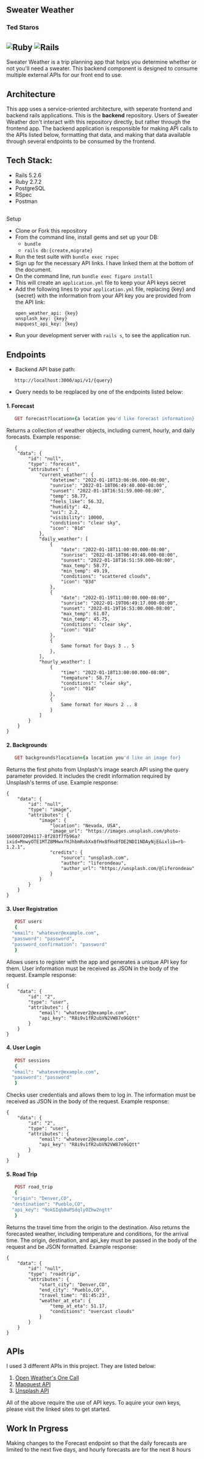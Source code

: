 
Sweater Weather
----------------------------------------
### Ted Staros

![Ruby](https://img.shields.io/badge/Ruby-v2.7.2-red)
![Rails](https://img.shields.io/badge/Rails-v5.2.6-red)
---

Sweater Weather is a trip planning app that helps you determine whether or not you'll need a sweater. This backend component is designed to consume multiple external APIs for our front end to use. 

## Architecture
This app uses a service-oriented architecture, with seperate frontend and backend rails applications. This is the **backend** repository. Users of Sweater Weather don't interact with this repository directly, but rather through the frontend app. The backend application is responsible for making API calls to the APIs listed below, formatting that data, and making that data available through several endpoints to be consumed by the frontend.


## Tech Stack:
- Rails 5.2.6
- Ruby 2.7.2
- PostgreSQL
- RSpec
- Postman

##
Setup
* Clone or Fork this repository
* From the command line, install gems and set up your DB:
    * `bundle`
    * `rails db:{create,migrate}`
* Run the test suite with `bundle exec rspec`
* Sign up for the necessary API links. I have linked them at the bottom of the document.
* On the command line, run `bundle exec figaro install`
* This will create an `application.yml` file to keep your API keys secret
* Add the following lines to your `application.yml` file, replacing {key} and {secret} with the information from your API key you are provided from the API link:
   ```
   open_weather_api: {key}
   unsplash_key: {key}
   mapquest_api_key: {key}
   ```
* Run your development server with `rails s`, to see the application run.
##
Endpoints
----------------------------------------

* Backend API base path:
```
   http://localhost:3000/api/v1/{query}
```
* Query needs to be reqplaced by one of the endpoints listed below:
#### 1. Forecast

```ruby
   GET forecast?location={a location you'd like forecast information}
```   
Returns a collection of weather objects, including current, hourly, and daily forecasts.
Example response:
```
   {
    "data": {
        "id": "null",
        "type": "forecast",
        "attributes": {
            "current_weather": {
                "datetime": "2022-01-18T13:06:06.000-08:00",
                "sunrise": "2022-01-18T06:49:40.000-08:00",
                "sunset": "2022-01-18T16:51:59.000-08:00",
                "temp": 58.77,
                "feels_like": 56.32,
                "humidity": 42,
                "uvi": 2.2,
                "visibility": 10000,
                "conditions": "clear sky",
                "icon": "01d"
            },
            "daily_weather": [
                {
                    "date": "2022-01-18T11:00:00.000-08:00",
                    "sunrise": "2022-01-18T06:49:40.000-08:00",
                    "sunset": "2022-01-18T16:51:59.000-08:00",
                    "max_temp": 58.77,
                    "min_temp": 49.19,
                    "conditions": "scattered clouds",
                    "icon": "03d"
                },
                {
                    "date": "2022-01-19T11:00:00.000-08:00",
                    "sunrise": "2022-01-19T06:49:17.000-08:00",
                    "sunset": "2022-01-19T16:53:00.000-08:00",
                    "max_temp": 61.07,
                    "min_temp": 45.75,
                    "conditions": "clear sky",
                    "icon": "01d"
                },
                {
                    Same format for Days 3 .. 5
                },
            ],
            "hourly_weather": [
                {
                    "time": "2022-01-18T13:00:00.000-08:00",
                    "tempature": 58.77,
                    "conditions": "clear sky",
                    "icon": "01d"
                },
                {
                    Same format for Hours 2 .. 8
                }
            ]
        }
    }
}
```
#### 2. Backgrounds

```ruby
   GET backgrounds?location={a location you'd like an image for}
```   
Returns the first photo from Unplash's image search API using the query parameter provided. It includes the credit information required by Unsplash's terms of use.
Example response:
```
{
    "data": {
        "id": "null",
        "type": "image",
        "attributes": {
            "image": {
                "location": "Nevada, USA",
                "image_url": "https://images.unsplash.com/photo-1600072094117-8f283f7fb96a?ixid=MnwyOTE1MTZ8MHwxfHJhbmRvbXx8fHx8fHx8fDE2NDI1NDAyNjE&ixlib=rb-1.2.1",
                "credits": {
                    "source": "unsplash.com",
                    "author": "liferondeau",
                    "author_url": "https://unsplash.com/@liferondeau"
                }
            }
        }
    }
}
```
#### 3. User Registration

```ruby
   POST users
   {
  "email": "whatever@example.com",
  "password": "password",
  "password_confirmation": "password"
   }

```   
Allows users to register with the app and generates a unique API key for them. User information must be received as JSON in the body of the request.
Example response:
```
{
    "data": {
        "id": "2",
        "type": "user",
        "attributes": {
            "email": "whatever2@example.com",
            "api_key": "R8i9v1fR2ubVN2VW87o9GQtt"
        }
    }
}
```
#### 4. User Login

```ruby
   POST sessions
   {
  "email": "whatever@example.com",
  "password": "password"
   }
```   
Checks user credentials and allows them to log in. The information must be received as JSON in the body of the request.
Example response:
```
{
    "data": {
        "id": "2",
        "type": "user",
        "attributes": {
            "email": "whatever2@example.com",
            "api_key": "R8i9v1fR2ubVN2VW87o9GQtt"
        }
    }
}
```
#### 5. Road Trip

```ruby
   POST road_trip
   {
  "origin": "Denver,CO",
  "destination": "Pueblo,CO",
  "api_key": "9okGIqb8wPSdqlyOZhw2ngtt"
   }
```   
Returns the travel time from the origin to the destination. Also returns the forecasted weather, including temperature and conditions, for the arrival time. The origin, destination, and api_key must be passed in the body of the request and be JSON formatted.
Example response:
```
{
    "data": {
        "id": "null",
        "type": "roadtrip",
        "attributes": {
            "start_city": "Denver,CO",
            "end_city": "Pueblo,CO",
            "travel_time": "01:45:23",
            "weather_at_eta": {
                "temp_at_eta": 51.17,
                "conditions": "overcast clouds"
            }
        }
    }
}
```

## APIs

I used 3 different APIs in this project. They are listed below:
1. [Open Weather's One Call](https://openweathermap.org/api/one-call-api)
2. [Mapquest API](https://developer.mapquest.com/documentation/)
3. [Unsplash API](https://unsplash.com/documentation#getting-started)

All of the above require the use of API keys. To aquire your own keys, please visit the linked sites to get started.

## Work In Prgress

Making changes to the Forecast endpoint so that the daily forecasts are limited to the next five days, and hourly forecasts are for the next 8 hours
